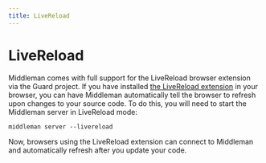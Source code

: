 ```yaml
---
title: LiveReload
---
```


# LiveReload

Middleman comes with full support for the LiveReload browser extension via the Guard project. If you have installed [the LiveReload extension] in your browser, you can have Middleman automatically tell the browser to refresh upon changes to your source code. To do this, you will need to start the Middleman server in LiveReload mode:

    middleman server --livereload

Now, browsers using the LiveReload extension can connect to Middleman and automatically refresh after you update your code.

[the LiveReload extension]: https://github.com/mockko/livereload#readme
